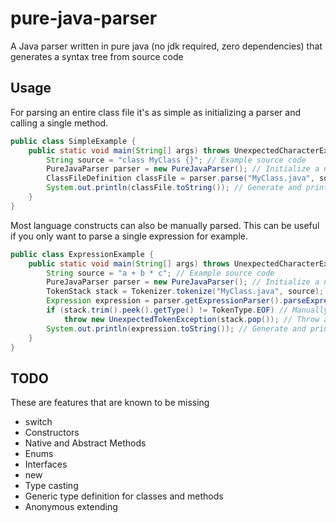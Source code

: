 # pure-java-parser
A Java parser written in pure java (no jdk required, zero dependencies) that generates a syntax tree from source code

## Usage
For parsing an entire class file it's as simple as initializing a parser and calling a single method.
```java
public class SimpleExample {
    public static void main(String[] args) throws UnexpectedCharacterException, UnexpectedTokenException {
        String source = "class MyClass {}"; // Example source code
        PureJavaParser parser = new PureJavaParser(); // Initialize a new parser
        ClassFileDefinition classFile = parser.parse("MyClass.java", source); // Parse the source into an ast
        System.out.println(classFile.toString()); // Generate and print source code for visualization
    }
}
```
Most language constructs can also be manually parsed. This can be useful if you only want to parse a single expression for example.

```java
public class ExpressionExample {
    public static void main(String[] args) throws UnexpectedCharacterException, UnexpectedTokenException {
        String source = "a + b * c"; // Example source code
        PureJavaParser parser = new PureJavaParser(); // Initialize a new parser
        TokenStack stack = Tokenizer.tokenize("MyClass.java", source); // Manually tokenize the source
        Expression expression = parser.getExpressionParser().parseExpression(stack); // Parse the source into an ast
        if (stack.trim().peek().getType() != TokenType.EOF) // Manually check if the end of input is reached
            throw new UnexpectedTokenException(stack.pop()); // Throw an error in case there are unconsumed tokens
        System.out.println(expression.toString()); // Generate and print source code for visualization
    }
}
```

## TODO
These are features that are known to be missing
- switch
- Constructors
- Native and Abstract Methods
- Enums
- Interfaces
- new
- Type casting
- Generic type definition for classes and methods
- Anonymous extending